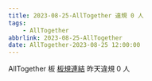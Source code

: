 ```yaml
---
title: 2023-08-25-AllTogether 違規 0 人
tags:
    - AllTogether
abbrlink: 2023-08-25-AllTogether
date: AllTogether-2023-08-25 12:00:00
---
```

AllTogether 板 [板規連結](https://www.ptt.cc/bbs/AllTogether/M.1643211430.A.5FB.html)
昨天違規 0 人

